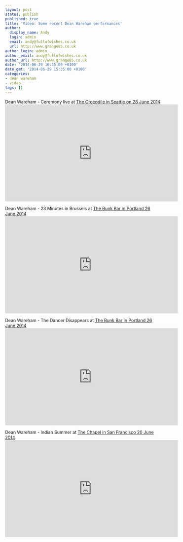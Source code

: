 ```yaml
---
layout: post
status: publish
published: true
title: 'Video: Some recent Dean Wareham performances'
author:
  display_name: Andy
  login: admin
  email: andy@fullofwishes.co.uk
  url: http://www.grange85.co.uk
author_login: admin
author_email: andy@fullofwishes.co.uk
author_url: http://www.grange85.co.uk
date: '2014-06-29 16:35:00 +0100'
date_gmt: '2014-06-29 15:35:00 +0100'
categories:
- dean wareham
- video
tags: []
---
```

<p>Dean Wareham - Ceremony live at <a href="/database/show/2014-06-28-dean-wareham-crocodile-seattle-wa-usa/" title="2014-06-28: Dean Wareham at The Crocodile, Seattle, WA, USA">The Crocodile in Seattle on 28 June 2014</a><br />
<iframe width="560" height="315" src="https://www.youtube.com/embed/0XTafifRs7g" frameborder="0" allowfullscreen></iframe>
<p>Dean Wareham - 23 Minutes in Brussels at <a href="/database/show/2014-06-26-the-bunk-bar-portland-or-usa/" title="2014-06-26: Dean Wareham – The Bunk Bar, Portland, OR, USA">The Bunk Bar in Portland 26 June 2014</a><br />
<iframe width="560" height="315" src="https://www.youtube.com/embed/m5viyVpeIHw" frameborder="0" allowfullscreen></iframe>
<p>Dean Wareham - The Dancer Disappears at <a href="/database/show/2014-06-26-the-bunk-bar-portland-or-usa/" title="2014-06-26: Dean Wareham – The Bunk Bar, Portland, OR, USA">The Bunk Bar in Portland 26 June 2014</a><br />
<iframe width="560" height="315" src="https://www.youtube.com/embed/9pIQX-d1UiY" frameborder="0" allowfullscreen></iframe>
<p>Dean Wareham - Indian Summer at <a href="/database/show/2014-06-20-dean-wareham-the-chapel-san-francisco-ca-usa/" title="2014-06-20: Dean Wareham – The Chapel, San Francisco, CA, USA">The Chapel in San Francisco 20 June 2014</a><br />
<iframe width="560" height="315" src="https://www.youtube.com/embed/lV_JRlH7PcE" frameborder="0" allowfullscreen></iframe>
